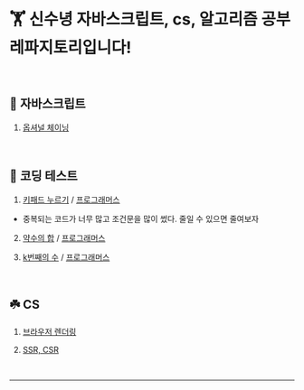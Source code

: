 # 🏋️ 신수녕 자바스크립트, cs, 알고리즘 공부 레파지토리입니다!

<br>

## 🚩 자바스크립트

1. [옵셔널 체이닝](javascript/20220328.md)

<br>

## 🍉 코딩 테스트

1. [키패드 누르기](algorithm/codingTest1.js) / [프로그래머스](https://programmers.co.kr/learn/courses/30/lessons/67256)

- 중복되는 코드가 너무 많고 조건문을 많이 썼다. 줄일 수 있으면 줄여보자

2. [약수의 합](algorithm/codingTest2.js) / [프로그래머스](https://programmers.co.kr/learn/courses/30/lessons/12928)

3. [k번째의 수](algorithm/codingTest3.js) / [프로그래머스](https://programmers.co.kr/learn/courses/30/lessons/42748)

<br>

## ☘️ CS

1. [브라우저 렌더링](cs/20220330.md)

1. [SSR, CSR](cs/20220404.md)

<br>

<hr>
